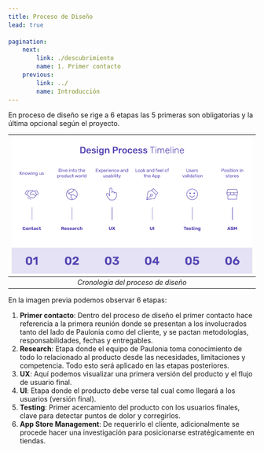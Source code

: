 ```yaml
---
title: Proceso de Diseño
lead: true

pagination:
    next:
        link: ./descubrimiento
        name: 1. Primer contacto
    previous:
        link: ../
        name: Introducción
---
```


En proceso de diseño se rige a 6 etapas las 5 primeras son obligatorias y la última opcional según el proyecto.


|![General Process](../../images/process_design.png "Maintenance process")|
|:--:|
|*Cronología del proceso de diseño*|

En la imagen previa podemos observar 6 etapas:

1. **Primer contacto**: Dentro del proceso de diseño el primer contacto hace referencia a la primera reunión donde se presentan a los involucrados tanto del lado de Paulonia como del cliente, y se pactan metodologías, responsabilidades, fechas y entregables.
2. **Research**: Etapa donde el equipo de Paulonia toma conocimiento de todo lo relacionado al producto desde las necesidades, limitaciones y competencia. Todo esto será aplicado en las etapas posteriores.
3. **UX**: Aquí podemos visualizar una primera versión del producto y el flujo de usuario final.
4. **UI**: Etapa donde el producto debe verse tal cual como llegará a los usuarios (versión final).
5. **Testing**: Primer acercamiento del producto con los usuarios finales, clave para detectar puntos de dolor y corregirlos.
6. **App Store Management**: De requerirlo el cliente, adicionalmente se procede hacer una investigación para posicionarse estratégicamente en tiendas.

